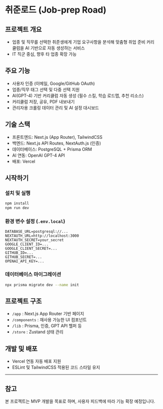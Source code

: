 # 취준로드 (Job-prep Road)

## 프로젝트 개요

- 업종 및 직무를 선택한 취준생에게 기업 요구사항을 분석해 맞춤형 취업 준비 커리큘럼을 AI 기반으로 자동 생성하는 서비스
- IT 직군 중심, 향후 타 업종 확장 가능

## 주요 기능

- 사용자 인증 (이메일, Google/GitHub OAuth)
- 업종/직무 태그 선택 및 다중 선택 지원
- AI(GPT-4) 기반 커리큘럼 자동 생성 (필수 스킬, 학습 로드맵, 추천 리소스)
- 커리큘럼 저장, 공유, PDF 내보내기
- 관리자용 크롤링 데이터 관리 및 AI 설정 대시보드

## 기술 스택

- 프론트엔드: Next.js (App Router), TailwindCSS
- 백엔드: Next.js API Routes, NextAuth.js (인증)
- 데이터베이스: PostgreSQL + Prisma ORM
- AI 연동: OpenAI GPT-4 API
- 배포: Vercel

## 시작하기

### 설치 및 실행

```bash
npm install
npm run dev
```

### 환경 변수 설정 (`.env.local`)

```
DATABASE_URL=postgresql://...
NEXTAUTH_URL=http://localhost:3000
NEXTAUTH_SECRET=your_secret
GOOGLE_CLIENT_ID=...
GOOGLE_CLIENT_SECRET=...
GITHUB_ID=...
GITHUB_SECRET=...
OPENAI_API_KEY=...
```

### 데이터베이스 마이그레이션

```bash
npx prisma migrate dev --name init
```

## 프로젝트 구조

- `/app` : Next.js App Router 기반 페이지
- `/components` : 재사용 가능한 UI 컴포넌트
- `/lib` : Prisma, 인증, GPT API 헬퍼 등
- `/store` : Zustand 상태 관리

## 개발 및 배포

- Vercel 연동 자동 배포 지원
- ESLint 및 TailwindCSS 적용된 코드 스타일 유지

---

## 참고

본 프로젝트는 MVP 개발을 목표로 하며, 사용자 피드백에 따라 기능 확장 예정입니다.
